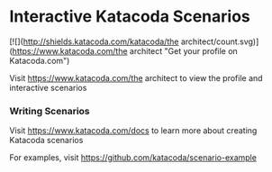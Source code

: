 # Interactive Katacoda Scenarios

[![](http://shields.katacoda.com/katacoda/the architect/count.svg)](https://www.katacoda.com/the architect "Get your profile on Katacoda.com")

Visit https://www.katacoda.com/the architect to view the profile and interactive scenarios

### Writing Scenarios
Visit https://www.katacoda.com/docs to learn more about creating Katacoda scenarios

For examples, visit https://github.com/katacoda/scenario-example
